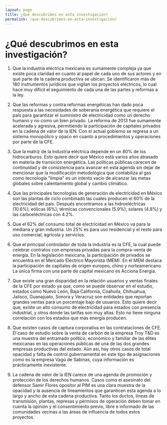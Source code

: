 ```yaml
---
layout: page
title: ¿Qué descubrimos en esta investigación?
permalink: /que-descubrimos-en-esta-investigación/
---
```


# ¿Qué descubrimos en esta investigación?

1) Que la industria eléctrica mexicana es sumamente compleja ya que existe poca claridad en cuanto al papel de cada uno de sus actores y en qué parte de la cadena productiva se ubican. Se identificaron más de 180 instrumentos jurídicos que vigilan los proyectos eléctricos, lo cual hace muy difícil el seguimiento de cada una de las partes y reformas a la ley.

2) Que las reformas y contra reformas energéticas han dado poca respuesta a las necesidades de soberanía energética que requiere el país para garantizar el suministro de electricidad como un derecho humano y no como un bien privado. La reforma de 2013 fue sumamente acelerada y agresiva, permitiendo la participación de capitales privados en la cadena de valor de la IEN. Con el actual gobierno se regresa a un sistema monopólico y opaco en cuanto a procedimientos y operaciones por parte de la CFE.

3) Que la matriz de la industria eléctrica depende en un 80% de los hidrocarburos. Esto quiere decir que México está varios años atrasado en materia de transición energética. Las políticas públicas carecen de continuidad y de consistencia para avanzar en esta agenda sin dejar de mencionar que la modificación metodológica que contabiliza al gas como tecnología "limpia" es un intento vacío de alcanzar las metas globales sobre calentamiento global y cambio climático.

4) Que las principales tecnologías de generación de electricidad en México son las plantas de ciclo combinado las cuales producen el 60% de la electricidad del país. Después encontramos a las hidroeléctricas (10.6%); eólicas (6%); térmicas convencionales (5.9%); solares (4.8%) y las carboeléctricas con 4.2%.

5) Que el 62% del consumo total de electricidad en México va para la mediana y gran industria. Un 25% es para uso residencial y el resto para uso comercial, agrícola y servicios.

6) Que el principal controlador de toda la industria es la CFE, la cual puede celebrar contratos con empresas privadas para la compra-venta de energía. En la legislación mexicana, la participación de privados se encuentra en el Mercado Eléctrico Mayorista (MEM). En el MEM destaca la participación de capitales de origen europeo, chino y norteamericano. La única firma con una parte de capital mexicano es Acciona Energía.

7) Que existe una gran disparidad en la relación usuarios y ventas finales de la CFE por estado ya que, como se puede observar en el estudio, estados como Nuevo León, Baja California, Coahuila, Chihuahua, Jalisco, Guanajuato, Sonora y Veracruz son entidades que reportan grandes ventas para un porcentaje bajo de usuarios. Esto quiere decir que, existe un alto consumo de electricidad para estados con presencia industrial, y otros donde las tarifas son muy altas. Esto no tiene ninguna correlación con los estados que más energía producen.

8) Que existen casos de captura corporativa en las contrataciones de CFE. El caso de estudio sobre la venta de carbón de la empresa Troy T&D es una muestra del entramado político, económico y familiar de las élites mexicanas en las operaciones públicas de una de las dos grandes empresas productivas del estado. Aün así, hay otros casos de total opacidad y falta de control gubernamental en este tipo de asignaciones como es la empresa Vagú de Sabinas, cuya información es prácticamente inexistente.

9) La cadena de valor de la IEN carece de una agenda de promoción y protección de los derechos humanos. Casos como el asesinato del defensor Samir Flores opositor al PIM es una clara muestra de la opacidad y la ausencia de lineamientos que garanticen esta agenda a lo largo y ancho de esta cadena productiva. Tanto los ductos, líneas de transmisión, plantas, represas y permisos de operación deben tomar en cuenta la opinión y el consentimiento previo, libre e informado de las comunidades vecinas a las áreas de influencia de todos estos proyectos.
